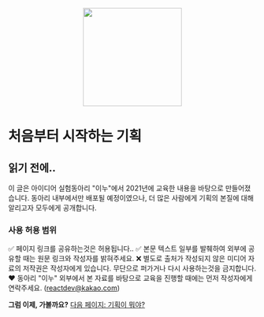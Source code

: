 <p align="center"><img src="https://i.imgur.com/wUFdbUb.png" width="200px"></p>

# 처음부터 시작하는 기획

## 읽기 전에..
이 글은 아이디어 실험동아리 "이누"에서 2021년에 교육한 내용을 바탕으로 만들어졌습니다. 동아리 내부에서만 배포될 예정이였으나, 더 많은 사람에게 기획의 본질에 대해 알리고자 모두에게 공개합니다.

### 사용 허용 범위
✅ 페이지 링크를 공유하는것은 허용됩니다..
✅ 본문 텍스트 일부를 발췌하여 외부에 공유할 때는 원문 링크와 작성자를 밝혀주세요.
❌ 별도로 출처가 작성되지 않은 미디어 자료의 저작권은 작성자에게 있습니다. 무단으로 퍼가거나 다시 사용하는것을 금지합니다.
❤️ 동아리 "이누" 외부에서 본 자료를 바탕으로 교육을 진행할 때에는 먼저 작성자에게 연락주세요. (reactdev@kakao.com)


**그럼 이제, 가볼까요?**
[다음 페이지: 기획이 뭐야?](./기획이_뭐야.html)
<!--stackedit_data:
eyJoaXN0b3J5IjpbMTgwMTQwOTc0OCwxNjQzMTUzOTI5XX0=
-->
